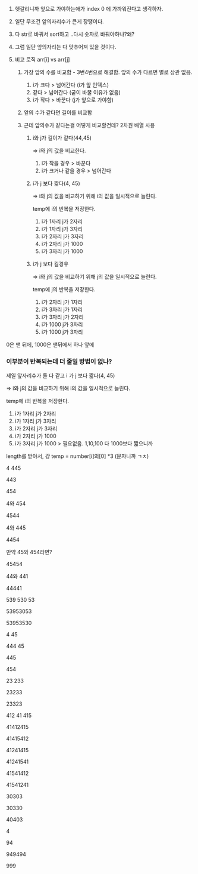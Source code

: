 1. 헷갈리니까 앞으로 가야하는애가 index 0 에 가까워진다고 생각하자.

2. 일단 무조건 앞의자리수가 큰게 장땡이다.

3. 다 str로 바꿔서 sort하고 ..다시 숫자로 바꿔야하나?왜?

4. 그럼 일단 앞의자리는 다 맞추어져 있을 것이다.

5. 비교 로직 arr[i] vs arr[j]

   1. 가장 앞의 수를 비교함 - 3번4번으로 해결함. 앞의 수가 다르면 별로 상관 없음.

      1. i가 크다 > 넘어간다 (i가 앞 인덱스)
      2. 같다 > 넘어간다 (굳이 바꿀 이유가 없음)
      3. i가 작다 > 바꾼다 (j가 앞으로 가야함)

   2. 앞의 수가 같다면 길이를 비교함

   3. 근데 앞의수가 같다는걸 어떻게 비교할건데? 2차원 배열 사용

      1. i와 j가 길이가 같다(44,45)

         => i와 j의 값을 비교한다.

         1. i가 작을 경우 > 바꾼다
         2. i가 크거나 같을 경우 > 넘어간다
         
      2. i가 j 보다 짧다(4, 45)

         => i와 j의 값을 비교하기 위해 i의 값을 일시적으로 늘린다.

         temp에 i의 반복을 저장한다.

         1. i가 1자리 j가 2자리
         2. i가 1자리 j가 3자리
         3. i가 2자리 j가 3자리
         4. i가 2자리 j가 1000
         5. i가 3자리 j가 1000

      3. i가 j 보다 길경우

         => i와 j의 값을 비교하기 위해 j의 값을 일시적으로 늘린다.

         temp에 j의 반복을 저장한다.

         1. i가 2자리 j가 1자리
         2. i가 3자리 j가 1자리
         3. i가 3자리 j가 2자리
         4. i가 1000 j가 3자리
         5. i가 1000 j가 3자리

0은 맨 뒤에, 1000은 맨뒤에서 하나 앞에





### 이부분이 반복되는데 더 줄일 방법이 없나?

제일 앞자리수가 둘 다 같고 i 가 j 보다 짧다(4, 45)

=> i와 j의 값을 비교하기 위해 i의 값을 일시적으로 늘린다.

temp에 i의 반복을 저장한다.

1. i가 1자리 j가 2자리
2. i가 1자리 j가 3자리
3. i가 2자리 j가 3자리
4. i가 2자리 j가 1000
5. i가 3자리 j가 1000 > 필요없음. 1,10,100 다 1000보다 짧으니까



length를 받아서, 걍 temp = number[i]의[0] *3 (문자니까 ㄱㅊ)

4 445

443

454

4와 454

4544

4와 445

4454



만약 45와 454라면?

45454

44와 441

44441





539 530 53



53953053

53953530







4 45

444 45

445



454



23 233

23233

23323



412 41 415



41412415

41415412

41241415

41241541

41541412

41541241

30303

30330





40403

4



94 

949494

999

